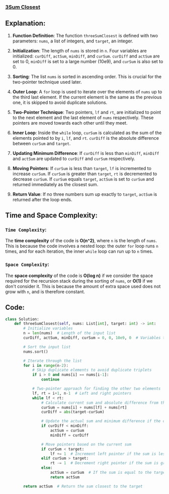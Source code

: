 ### [3Sum Closest](https://leetcode.com/problems/3sum-closest/description/)

## Explanation:
1. **Function Definition**: The function `threeSumClosest` is defined with two parameters: `nums`, a list of integers, and `target`, an integer.

2. **Initialization**: The length of `nums` is stored in `n`. Four variables are initialized: `curDiff`, `actSum`, `minDiff`, and `curSum`. `curDiff` and `actSum` are set to 0, `minDiff` is set to a large number (10e9), and `curSum` is also set to 0.

3. **Sorting**: The list `nums` is sorted in ascending order. This is crucial for the two-pointer technique used later.

4. **Outer Loop**: A `for` loop is used to iterate over the elements of `nums` up to the third last element. If the current element is the same as the previous one, it is skipped to avoid duplicate solutions.

5. **Two-Pointer Technique**: Two pointers, `lf` and `rt`, are initialized to point to the next element and the last element of `nums` respectively. These pointers are moved towards each other until they meet.

6. **Inner Loop**: Inside the `while` loop, `curSum` is calculated as the sum of the elements pointed to by `i`, `lf`, and `rt`. `curDiff` is the absolute difference between `curSum` and `target`.

7. **Updating Minimum Difference**: If `curDiff` is less than `minDiff`, `minDiff` and `actSum` are updated to `curDiff` and `curSum` respectively.

8. **Moving Pointers**: If `curSum` is less than `target`, `lf` is incremented to increase `curSum`. If `curSum` is greater than `target`, `rt` is decremented to decrease `curSum`. If `curSum` equals `target`, `actSum` is set to `curSum` and returned immediately as the closest sum.

9. **Return Value**: If no three numbers sum up exactly to `target`, `actSum` is returned after the loop ends.

## Time and Space Complexity:
### `Time Complexity`:
The **time complexity** of the code is **O(n^2)**, where `n` is the length of `nums`. This is because the code involves a nested loop: the outer `for` loop runs `n` times, and for each iteration, the inner `while` loop can run up to `n` times.

### `Space Complexity`:
The **space complexity** of the code is **O(log n)** if we consider the space required for the recursion stack during the sorting of `nums`, or **O(1)** if we don't consider it. This is because the amount of extra space used does not grow with `n`, and is therefore constant.

## Code:
```py
class Solution:
    def threeSumClosest(self, nums: List[int], target: int) -> int:
        # Initialize variables
        n = len(nums)  # Length of the input list
        curDiff, actSum, minDiff, curSum = 0, 0, 10e9, 0  # Variables to track differences and sums

        # Sort the input list
        nums.sort()

        # Iterate through the list
        for i in range(n-2):
            # Skip duplicate elements to avoid duplicate triplets
            if i > 0 and nums[i] == nums[i-1]:
                continue

            # Two-pointer approach for finding the other two elements
            lf, rt = i+1, n-1  # Left and right pointers
            while lf < rt:
                # Calculate current sum and absolute difference from the target
                curSum = nums[i] + nums[lf] + nums[rt]
                curDiff = abs(target-curSum)

                # Update the actual sum and minimum difference if the current difference is smaller
                if curDiff < minDiff:
                    actSum = curSum
                    minDiff = curDiff

                # Move pointers based on the current sum
                if curSum < target:
                    lf += 1  # Increment left pointer if the sum is less than the target
                elif curSum > target:
                    rt -= 1  # Decrement right pointer if the sum is greater than the target
                else:
                    actSum = curSum  # If the sum is equal to the target, return the sum
                    return actSum

        return actSum  # Return the sum closest to the target
```
